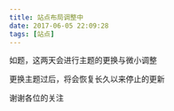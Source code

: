 ```yaml
---
title: 站点布局调整中
date: 2017-06-05 22:09:28
tags: [站点]
---
```


如题，这两天会进行主题的更换与微小调整
<!-- more -->

更换主题过后，将会恢复长久以来停止的更新
 
谢谢各位的关注
